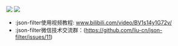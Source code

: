 
<!--![](https://github-profile-summary-cards.vercel.app/api/cards/profile-details?username=liu-cn&theme=github)-->
![](https://github-profile-summary-cards.vercel.app/api/cards/repos-per-language?username=liu-cn&theme=github)
![](https://github-profile-summary-cards.vercel.app/api/cards/stats?username=liu-cn&theme=github)
- :json-filter使用视频教程: www.bilibili.com/video/BV1s14y1G72v/
- :json-filter微信技术交流群：(https://github.com/liu-cn/json-filter/issues/11)











<!-- 







# Hi there 👋

<div display="flex">
    <img flex="1" align="left" src="https://github-readme-stats.vercel.app/api?username=liu-cn&show_icons=true&icon_color=CE1D2D&text_color=718096&bg_color=ffffff&hide_title=true" />

    <img flex="1" align="right" src="https://github-readme-stats.vercel.app/api/top-langs/?username=liu-cn&hide_title=true&hide_border=true&layout=compact&langs_count=6" />
</div>
 <img src="https://visitor-badge.glitch.me/badge?page_id=liu-cn" /> </div>

- :json-filter使用教程: www.bilibili.com/video/BV1s14y1G72v/
- :json-filter微信交流群：(https://github.com/liu-cn/json-filter/issues/11)
- :b站主页: https://space.bilibili.com/400737532

## About Me

- 🔭 I’m currently working on ...
- 🌱 I’m currently learning ...
- 👯 I’m looking to collaborate on ...
- 🤔 I’m looking for help with ...
- 💬 Ask me about ...
- 📫 How to reach me: ...
- 😄 Pronouns: ...
- ⚡ Fun fact: ...


### Hi there 👋


<img align="left" src="https://github-readme-stats.vercel.app/api?username=liu-cn&show_icons=true&icon_color=CE1D2D&text_color=718096&bg_color=ffffff&hide_title=true" /> 
<div align="right"> <img src="https://github-readme-stats.vercel.app/api/top-langs/?username=liu-cn&hide_title=true&hide_border=true&layout=compact&langs_count=6&text_color=000&icon_color=fff&bg_color=0,52fa5a,4dfcff,c64dff&theme=graywhite" /> </div>

<div align="center"> <img src="https://visitor-badge.glitch.me/badge?page_id=liu-cn" /> </div>


- :json-filter使用教程: www.bilibili.com/video/BV1s14y1G72v/
- :json-filter微信交流群：(https://github.com/liu-cn/json-filter/issues/11)
- :b站主页: https://space.bilibili.com/400737532
- 🔭 I’m currently working on ...
- 🌱 I’m currently learning ...
- 👯 I’m looking to collaborate on ...
- 🤔 I’m looking for help with ...
- 💬 Ask me about ...
- 📫 How to reach me: ...
- 😄 Pronouns: ...
- ⚡ Fun fact: ... -->


